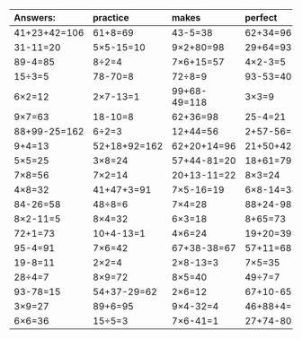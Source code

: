 | Answers: | practice | makes | perfect | ! |
| :--- | :--- | :--- | :--- | :--- |
| 41+23+42=106 | 61+8=69 | 43-5=38 | 62+34=96 | 4×7=28 | 
| 31-11=20 | 5×5-15=10 | 9×2+80=98 | 29+64=93 | 85+61+36=182 | 
| 89-4=85 | 8÷2=4 | 7×6+15=57 | 4×2-3=5 | 2×8=16 | 
| 15÷3=5 | 78-70=8 | 72÷8=9 | 93-53=40 | 3×6=18 | 
| 6×2=12 | 2×7-13=1 | 99+68-49=118 | 3×3=9 | 2×4+35=43 | 
| 9×7=63 | 18-10=8 | 62+36=98 | 25-4=21 | 3×7=21 | 
| 88+99-25=162 | 6÷2=3 | 12+44=56 | 2+57-56=3 | 26+59=85 | 
| 9+4=13 | 52+18+92=162 | 62+20+14=96 | 21+50+42=113 | 63÷9=7 | 
| 5×5=25 | 3×8=24 | 57+44-81=20 | 18+61=79 | 6×6-33=3 | 
| 7×8=56 | 7×2=14 | 20+13-11=22 | 8×3=24 | 5×3=15 | 
| 4×8=32 | 41+47+3=91 | 7×5-16=19 | 6×8-14=34 | 4×4=16 | 
| 84-26=58 | 48÷8=6 | 7×4=28 | 88+24-98=14 | 9×6+34=88 | 
| 8×2-11=5 | 8×4=32 | 6×3=18 | 8+65=73 | 8×3+95=119 | 
| 72+1=73 | 10+4-13=1 | 4×6=24 | 19+20=39 | 91+12+60=163 | 
| 95-4=91 | 7×6=42 | 67+38-38=67 | 57+11=68 | 1×9=9 | 
| 19-8=11 | 2×2=4 | 2×8-13=3 | 7×5=35 | 98+5-29=74 | 
| 28÷4=7 | 8×9=72 | 8×5=40 | 49÷7=7 | 24+22=46 | 
| 93-78=15 | 54+37-29=62 | 2×6=12 | 67+10-65=12 | 9×5=45 | 
| 3×9=27 | 89+6=95 | 9×4-32=4 | 46+88+4=138 | 28+36=64 | 
| 6×6=36 | 15÷5=3 | 7×6-41=1 | 27+74-80=21 | 49-37=12 | 
